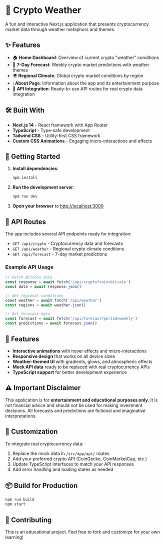# 🌊 Crypto Weather

A fun and interactive Next.js application that presents cryptocurrency market data through weather metaphors and themes.

## ✨ Features

- 🏠 **Home Dashboard**: Overview of current crypto "weather" conditions
- 🔮 **7-Day Forecast**: Weekly crypto market predictions with weather themes  
- 🌍 **Regional Climate**: Global crypto market conditions by region
- ℹ️ **About Page**: Information about the app and its entertainment purpose
- 🚀 **API Integration**: Ready-to-use API routes for real crypto data integration

## 🛠️ Built With

- **Next.js 14** - React framework with App Router
- **TypeScript** - Type-safe development
- **Tailwind CSS** - Utility-first CSS framework
- **Custom CSS Animations** - Engaging micro-interactions and effects

## 🚀 Getting Started

1. **Install dependencies**:
   ```bash
   npm install
   ```

2. **Run the development server**:
   ```bash
   npm run dev
   ```

3. **Open your browser** to [http://localhost:3000](http://localhost:3000)

## 📡 API Routes

The app includes several API endpoints ready for integration:

- `GET /api/crypto` - Cryptocurrency data and forecasts
- `GET /api/weather` - Regional crypto climate conditions  
- `GET /api/forecast` - 7-day market predictions

### Example API Usage

```javascript
// Fetch Bitcoin data
const response = await fetch('/api/crypto?coin=bitcoin')
const data = await response.json()

// Get regional conditions
const weather = await fetch('/api/weather')
const regions = await weather.json()

// Get forecast data
const forecast = await fetch('/api/forecast?period=weekly')
const predictions = await forecast.json()
```

## 🎨 Features

- **Interactive animations** with hover effects and micro-interactions
- **Responsive design** that works on all device sizes
- **Weather-themed UI** with gradients, glows, and atmospheric effects
- **Mock API data** ready to be replaced with real cryptocurrency APIs
- **TypeScript support** for better development experience

## ⚠️ Important Disclaimer

This application is for **entertainment and educational purposes only**. It is not financial advice and should not be used for making investment decisions. All forecasts and predictions are fictional and imaginative interpretations.

## 🔧 Customization

To integrate real cryptocurrency data:

1. Replace the mock data in `/src/app/api/` routes
2. Add your preferred crypto API (CoinGecko, CoinMarketCap, etc.)
3. Update TypeScript interfaces to match your API responses
4. Add error handling and loading states as needed

## 📦 Build for Production

```bash
npm run build
npm start
```

## 🤝 Contributing

This is an educational project. Feel free to fork and customize for your own learning!